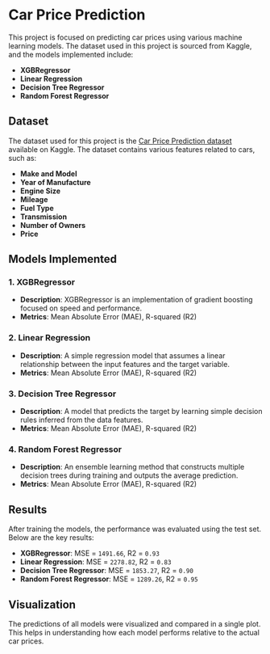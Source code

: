 # Car Price Prediction

This project is focused on predicting car prices using various machine learning models. The dataset used in this project is sourced from Kaggle, and the models implemented include:

- **XGBRegressor**
- **Linear Regression**
- **Decision Tree Regressor**
- **Random Forest Regressor**

## Dataset

The dataset used for this project is the [Car Price Prediction dataset](https://www.kaggle.com/datasets) available on Kaggle. The dataset contains various features related to cars, such as:

- **Make and Model**
- **Year of Manufacture**
- **Engine Size**
- **Mileage**
- **Fuel Type**
- **Transmission**
- **Number of Owners**
- **Price**

## Models Implemented

### 1. **XGBRegressor**

- **Description**: XGBRegressor is an implementation of gradient boosting focused on speed and performance.
- **Metrics**: Mean Absolute Error (MAE), R-squared (R2)

### 2. **Linear Regression**

- **Description**: A simple regression model that assumes a linear relationship between the input features and the target variable.
- **Metrics**: Mean Absolute Error (MAE), R-squared (R2)

### 3. **Decision Tree Regressor**

- **Description**: A model that predicts the target by learning simple decision rules inferred from the data features.
- **Metrics**: Mean Absolute Error (MAE), R-squared (R2)

### 4. **Random Forest Regressor**

- **Description**: An ensemble learning method that constructs multiple decision trees during training and outputs the average prediction.
- **Metrics**: Mean Absolute Error (MAE), R-squared (R2)

## Results

After training the models, the performance was evaluated using the test set. Below are the key results:

- **XGBRegressor**: MSE = `1491.66`, R2 = `0.93`
- **Linear Regression**: MSE = `2278.82`, R2 = `0.83`
- **Decision Tree Regressor**: MSE = `1853.27`, R2 = `0.90`
- **Random Forest Regressor**: MSE = `1289.26`, R2 = `0.95`


## Visualization

The predictions of all models were visualized and compared in a single plot. This helps in understanding how each model performs relative to the actual car prices.
